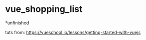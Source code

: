 # vue_shopping_list

*unfinished

tuts from: https://vueschool.io/lessons/getting-started-with-vuejs